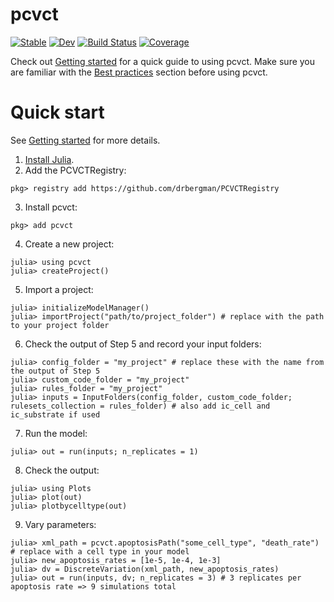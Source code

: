 # pcvct

[![Stable](https://img.shields.io/badge/docs-stable-blue.svg)](https://drbergman.github.io/pcvct/stable/)
[![Dev](https://img.shields.io/badge/docs-dev-blue.svg)](https://drbergman.github.io/pcvct/dev/)
[![Build Status](https://github.com/drbergman/pcvct/actions/workflows/CI.yml/badge.svg?branch=main)](https://github.com/drbergman/pcvct/actions/workflows/CI.yml?query=branch%3Amain)
[![Coverage](https://codecov.io/gh/drbergman/pcvct/branch/main/graph/badge.svg)](https://codecov.io/gh/drbergman/pcvct)

Check out [Getting started](https://drbergman.github.io/pcvct/stable/man/getting_started/) for a quick guide to using pcvct.
Make sure you are familiar with the [Best practices](https://drbergman.github.io/pcvct/stable/man/best_practices/) section before using pcvct.

# Quick start

See [Getting started](https://drbergman.github.io/pcvct/stable/man/getting_started/) for more details.

1. [Install Julia](https://julialang.org/install).
2. Add the PCVCTRegistry:
```julia-repl
pkg> registry add https://github.com/drbergman/PCVCTRegistry
```
3. Install pcvct:
```julia-repl
pkg> add pcvct
```
4. Create a new project:
```julia-repl
julia> using pcvct
julia> createProject()
```
5. Import a project:
```julia-repl
julia> initializeModelManager()
julia> importProject("path/to/project_folder") # replace with the path to your project folder
```
6. Check the output of Step 5 and record your input folders:
```julia-repl
julia> config_folder = "my_project" # replace these with the name from the output of Step 5
julia> custom_code_folder = "my_project"
julia> rules_folder = "my_project" 
julia> inputs = InputFolders(config_folder, custom_code_folder; rulesets_collection = rules_folder) # also add ic_cell and ic_substrate if used
```
7. Run the model:
```julia-repl
julia> out = run(inputs; n_replicates = 1)
```
8. Check the output:
```julia-repl
julia> using Plots
julia> plot(out)
julia> plotbycelltype(out)
```
9. Vary parameters:
```julia-repl
julia> xml_path = pcvct.apoptosisPath("some_cell_type", "death_rate") # replace with a cell type in your model
julia> new_apoptosis_rates = [1e-5, 1e-4, 1e-3]
julia> dv = DiscreteVariation(xml_path, new_apoptosis_rates)
julia> out = run(inputs, dv; n_replicates = 3) # 3 replicates per apoptosis rate => 9 simulations total
```